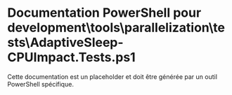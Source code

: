 # Documentation PowerShell pour development\tools\parallelization\tests\AdaptiveSleep-CPUImpact.Tests.ps1

Cette documentation est un placeholder et doit être générée par un outil PowerShell spécifique.
